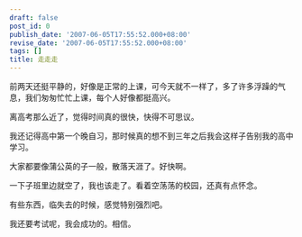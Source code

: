 ```yaml
---
draft: false
post_id: 0
publish_date: '2007-06-05T17:55:52.000+08:00'
revise_date: '2007-06-05T17:55:52.000+08:00'
tags: []
title: 走走走
---
```


前两天还挺平静的，好像是正常的上课，可今天就不一样了，多了许多浮躁的气息，我们匆匆忙忙上课，每个人好像都挺高兴。

离高考那么近了，觉得时间真的很快，快得不可思议。

我还记得高中第一个晚自习，那时候真的想不到三年之后我会这样子告别我的高中学习。

大家都要像蒲公英的子一般，散落天涯了。好快啊。

一下子班里边就空了，我也该走了。看着空荡荡的校园，还真有点怀念。

有些东西，临失去的时候，感觉特别强烈吧。

我还要考试呢，我会成功的。相信。
